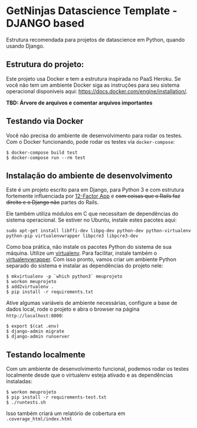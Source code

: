 # GetNinjas Datascience Template - DJANGO based

Estrutura recomendada para projetos de datascience em Python, quando usando Django.

## Estrutura do projeto:

Este projeto usa Docker e tem a estrutura inspirada no PaaS Heroku. Se você não tem um ambiente Docker siga as instruções para seu sistema operacional disponíveis aqui: https://docs.docker.com/engine/installation/.

**TBD: Árvore de arquivos e comentar arquivos importantes**


## Testando via Docker

Você não precisa do ambiente de desenvolvimento para rodar os testes. Com o Docker funcionando, pode rodar os testes via ``docker-compose``:

```
$ docker-compose build test
$ docker-compose run --rm test
```


## Instalação do ambiente de desenvolvimento

Este é um projeto escrito para em Django, para Python 3 e com estrutura fortemente influenciada por [12-Factor App](https://12factor.net/pt_br/) e ~~com coisas que o Rails faz direito e o Django não~~ partes do Rails.

Ele também utiliza módulos em C que necessitam de dependências do sistema operacional. Se estiver no Ubuntu, instale estes pacotes aqui:

```
sudo apt-get install libffi-dev libpq-dev python-dev python-virtualenv python-pip virtualenvwrapper libpcre3 libpcre3-dev
```

Como boa prática, não instale os pacotes Python do sistema de sua máquina. Utilize um [virtualenv](https://virtualenv.pypa.io/en/stable/installation/). Para facilitar, instale também o [virtualenvwrapper](https://virtualenvwrapper.readthedocs.io/en/latest/#introduction). Com isso pronto, vamos criar um ambiente Python separado do sistema e instalar as dependências do projeto nele:

```
$ mkvirtualenv -p `which python3` meuprojeto
$ workon meuprojeto
$ add2virtualenv .
$ pip install -r requirements.txt
```

Ative algumas variáveis de ambiente necessárias, configure a base de dados local, rode o projeto e abra o browser na página ``http://localhost:8000``:

```
$ export $(cat .env)
$ django-admin migrate
$ django-admin runserver
```


## Testando localmente

Com um ambiente de desenvolvimento funcional, podemos rodar os testes localmente desde que o virtualenv esteja ativado e as dependências instaladas:

```
$ workon meuprojeto
$ pip install -r requirements-test.txt
$ ./runtests.sh
```

Isso também criará um relatório de cobertura em ``.coverage_html/index.html``

